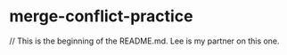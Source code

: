 # merge-conflict-practice

// This is the beginning of the README.md. Lee is my partner on this one.
